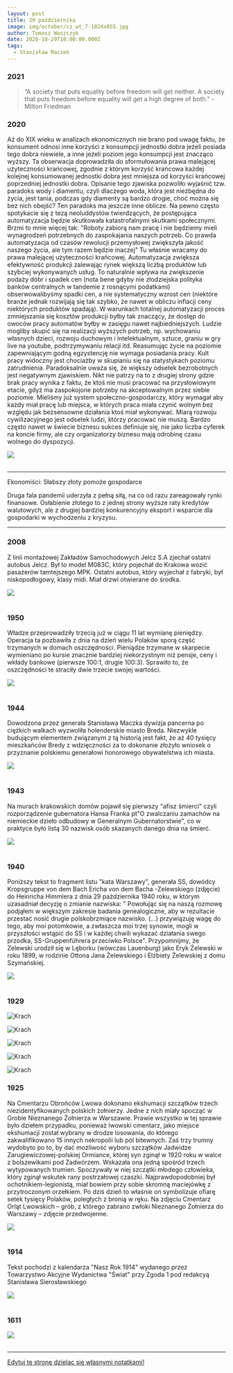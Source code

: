 ```yaml
---
layout: post
title: 29 października
image: img/october/cz_wt_7-1024x855.jpg
author: Tomasz Waszczyk
date: 2020-10-29T10:00:00.000Z
tags:
  - Stanisław Maczek
---
```


### 2021

> “A society that puts equality before freedom will get neither. A society that puts freedom before equality will get a high degree of both.” - Milton Friedman

### 2020

Aż do XIX wieku w analizach ekonomicznych nie brano pod uwagę faktu, że konsument odnosi inne korzyści z konsumpcji jednostki dobra jeżeli posiada tego dobra niewiele, a inne jeżeli poziom jego konsumpcji jest znacząco wyższy. Ta obserwacja doprowadziła do sformułowania prawa malejącej użyteczności krańcowej, zgodnie z którym korzyść krańcowa każdej kolejnej konsumowanej jednostki dobra jest mniejsza od korzyści krańcowej poprzedniej jednostki dobra.
Opisanie tego zjawiska pozwoliło wyjaśnić tzw. paradoks wody i diamentu, czyli dlaczego woda, która jest niezbędna do życia, jest tania, podczas gdy diamenty są bardzo drogie, choć można się bez nich obejść?
Ten paradoks ma jeszcze inne oblicze. Na pewno często spotykacie się z tezą neoluddystów twierdzących, że postępująca automatyzacja będzie skutkowała katastrofalnymi skutkami społecznymi. Brzmi to mnie więcej tak: "Roboty zabiorą nam pracę i nie będziemy mieli wynagrodzeń potrzebnych do zaspokajania naszych potrzeb. Co prawda automatyzacja od czasów rewolucji przemysłowej zwiększyła jakość naszego życia, ale tym razem będzie inaczej"
Tu właśnie wracamy do prawa malejącej użyteczności krańcowej. Automatyzacja zwiększa efektywność produkcji zalewając rynek większą liczbą produktów lub szybciej wykonywanych usług. To naturalnie wpływa na zwiększenie podaży dóbr i spadek cen (nota bene gdyby nie złodziejska polityka banków centralnych w tandemie z rosnącymi podatkami) obserwowalibyśmy spadki cen, a nie systematyczny wzrost cen (niektóre branże jednak rozwijają się tak szybko, że nawet w obliczu inflacji ceny niektórych produktów spadają). W warunkach totalnej automatyzacji proces zmniejszania się kosztów produkcji byłby tak znaczący, że dostęp do owoców pracy automatów byłby w zasięgu nawet najbiedniejszych. Ludzie mogliby skupić się na realizacji wyższych potrzeb, np. wychowaniu własnych dzieci, rozwoju duchowym i intelektualnym, sztuce, graniu w gry live na youtube, podtrzymywaniu relacji itd. 
Reasumując życie na poziomie zapewniającym godną egzystencję nie wymaga posiadania pracy. Kult pracy widoczny jest chociażby w skupianiu się na statystykach poziomu zatrudnienia. Paradoksalnie uważa się, że większy odsetek bezrobotnych jest negatywnym zjawiskiem. Nikt nie patrzy na to z drugiej strony gdzie brak pracy wynika z faktu, że ktoś nie musi pracować na przysłowiowym etacie, gdyż ma zaspokojone potrzeby na akceptowalnym przez siebie poziomie. 
Mieliśmy już system społeczno-gospodarczy, który wymagał aby każdy miał pracę lub miejsca, w których praca miała czynić wolnym bez względu jak bezsensowne działania ktoś miał wykonywać. Miarą rozwoju cywilizacyjnego jest odsetek ludzi, którzy pracować nie muszą. Bardzo często nawet w świecie biznesu sukces definiuje się, nie jako liczba cyferek na koncie firmy, ale czy organizatorzy biznesu mają odrobinę czasu wolnego do dyspozycji.

<img src="./img/october/utility.jpg"/><br><br>

---

Ekonomiści: Słabszy złoty pomoże gospodarce

Druga fala pandemii uderzyła z pełną siłą, na co od razu zareagowały rynki finansowe. Osłabienie złotego to z jednej strony wyższe raty kredytów walutowych, ale z drugiej bardziej konkurencyjny eksport i wsparcie dla gospodarki w wychodzeniu z kryzysu.

---

### 2008

Z linii montażowej Zakładów Samochodowych Jelcz S.A zjechał ostatni autobus Jelcz. Był to model M083C, który pojechał do Krakowa wozić pasażerów tamtejszego MPK. Ostatni autobus, który wyjechał z fabryki, był niskopodłogowy, klasy midi. Miał drzwi otwierane do środka.

<img src="./img/october/jelcz.jpg"/><br><br>

### 1950

Władze przeprowadziły trzecią już w ciągu 11 lat wymianę pieniędzy.
Operacja ta pozbawiła z dnia na dzień wielu Polaków sporą część trzymanych w domach oszczędności.
Pieniądze trzymane w skarpecie wymieniano po kursie znacznie bardziej niekorzystnym niż pensje, ceny i wkłady bankowe (pierwsze 100:1, drugie 100:3). Sprawiło to, że oszczędności te straciły dwie trzecie swojej wartości.

<img src="./img/october/wymianapieniadza.jpg"><br><br>

### 1944

Dowodzona przez generała Stanisława Maczka dywizja pancerna po ciężkich walkach wyzwoliła holenderskie miasto Breda.
Niezwykle budującym elementem związanym z tą historią jest fakt, że aż 40 tysięcy mieszkańców Bredy z wdzięczności za to dokonanie złożyło wniosek o przyznanie polskiemu generałowi honorowego obywatelstwa ich miasta.

<img src="./img/october/maczek.jpg"/><br><br>

### 1943

Na murach krakowskich domów pojawił się pierwszy "afisz śmierci" czyli rozporządzenie gubernatora Hansa Franka pt"O zwalczaniu zamachów na niemieckie dzieło odbudowy w Generalnym Gubernatorstwie", co w praktyce było listą 30 nazwisk osób skazanych danego dnia na śmierć.

<img src="./img/october/bekanntmachung.jpg"><br><br>

### 1940

Poniższy tekst to fragment listu "kata Warszawy", generała SS, dowódcy Kropsgruppe von dem Bach Ericha von dem Bacha -Zelewskiego (zdjęcie) do Heinricha Himmlera z dnia 29 października 1940 roku, w którym uzasadniał decyzję o zmianie nazwiska:
" Powołując się na naszą rozmowę podjąłem w większym zakresie badania genealogiczne, aby w rezultacie przestać nosić drugie polskobrzmiące nazwisko. (...) przywiązuję wagę do tego, aby moi potomkowie, a zwłaszcza moi trzej synowie, mogli w przyszłości wstąpić do SS i w każdej chwili wykazać działania swego przodka, SS-Gruppenführera przeciwko Polsce".
Przypomnijmy, że Zelewski urodził się w Lęborku (wówczas Lauenburg) jako Eryk Żelewski w roku 1899, w rodzinie  Ottona Jana Żelewskiego i Elżbiety Żelewskiej z domu Szymańskiej.

<img src="./img/october/erichbach.jpg"/><br><br>

### 1929

![Krach](./img/october/cz_wt_1.jpg)

![Krach](./img/october/cz_wt_3.jpg)

![Krach](./img/october/cz_wt_4-819x1024.jpg)

![Krach](./img/october/cz_wt_5.jpg)

![Krach](./img/october/cz_wt_6.jpg)

### 1925

Na Cmentarzu Obrońców Lwowa dokonano ekshumacji szczątków trzech niezidentyfikowanych polskich żołnierzy. Jedne z nich miały spocząć w Grobie Nieznanego Żołnierza w Warszawie.
Prawie wszystko w tej sprawie było dziełem przypadku, ponieważ lwowski cmentarz, jako miejsce ekshumacji został wybrany w drodze losowania, do którego zakwalifikowano 15 innych nekropolii lub pól bitewnych. Zaś trzy trumny wydobyto po to, by dać możliwość wyboru szczątków Jadwidze Zarugiewiczowej-polskiej Ormiance, której syn zginął w 1920 roku w walce z bolszewikami pod Zadwórzem. Wskazała ona jedną spośród trzech wytypowanych trumien. Spoczywały w niej szczątki młodego człowieka, który zginął wskutek rany postrzałowej czaszki. Najprawdopodobniej był ochotnikiem-legionistą, miał bowiem przy sobie skromną maciejówkę z przytroczonym orzełkiem. Po dziś dzień to właśnie on symbolizuje ofiarę setek tysięcy Polaków, poległych z bronią w ręku.
Na zdjęciu Cmentarz Orląt Lwowskich – grób, z którego zabrano zwłoki Nieznanego Żołnierza do Warszawy – zdjęcie przedwojenne.

<img src="./img/october/ekshumacja.jpg"/><br><br>

### 1914

Tekst pochodzi z kalendarza "Nasz Rok 1914" wydanego przez Towarzystwo Akcyjne Wydanictwa "Świat" przy Zgoda 1 pod redakcyą Stanisława Sierosławskiego

<img src="./img/october/lichwa.jpeg"><br><br>

### 1611

<img src="./img/october/holdruski.jpg"><br><br>

---

<a href="https://github.com/TomaszWaszczyk/historia.waszczyk.com/edit/master/src/content/october-29.md" target="_blank">Edytuj tę stronę dzieląc się własnymi notatkami!</a>
